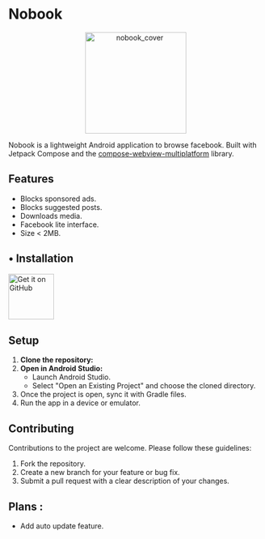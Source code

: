 # Nobook
<p align="center">
  <img src='images/nobook_github_cover.png' height='200' alt="nobook_cover">
</p>

Nobook is a lightweight Android application to browse facebook. Built with Jetpack Compose and the [compose-webview-multiplatform](https://github.com/KevinnZou/compose-webview-multiplatform) library.

## Features

*  Blocks sponsored ads.
*  Blocks suggested posts. 
*  Downloads media.
*  Facebook lite interface.
*  Size < 2MB.

## • Installation

[<img src='images/get-it-on-github.png' alt='Get it on GitHub' height = "90">](https://github.com/ycngmn/Nobook/releases/latest)

## Setup

1.  **Clone the repository:**
2.  **Open in Android Studio:**
    *   Launch Android Studio.
    *   Select "Open an Existing Project" and choose the cloned directory.
3. Once the project is open, sync it with Gradle files.
4. Run the app in a device or emulator.


## Contributing

Contributions to the project are welcome. Please follow these guidelines:

1.  Fork the repository.
2.  Create a new branch for your feature or bug fix.
3.  Submit a pull request with a clear description of your changes.

## Plans :
- Add auto update feature.